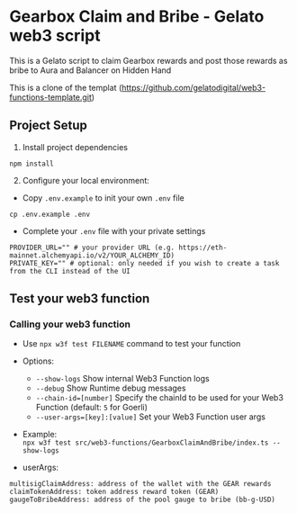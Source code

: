 # Gearbox Claim and Bribe - Gelato web3 script <!-- omit in toc -->

This is a Gelato script to claim Gearbox rewards and post those rewards as bribe to Aura and Balancer on Hidden Hand

This is a clone of the templat (https://github.com/gelatodigital/web3-functions-template.git)

## Project Setup

1. Install project dependencies

```
npm install
```

2. Configure your local environment:

- Copy `.env.example` to init your own `.env` file

```
cp .env.example .env
```

- Complete your `.env` file with your private settings

```
PROVIDER_URL="" # your provider URL (e.g. https://eth-mainnet.alchemyapi.io/v2/YOUR_ALCHEMY_ID)
PRIVATE_KEY="" # optional: only needed if you wish to create a task from the CLI instead of the UI
```

## Test your web3 function

### Calling your web3 function

- Use `npx w3f test FILENAME` command to test your function

- Options:
  - `--show-logs` Show internal Web3 Function logs
  - `--debug` Show Runtime debug messages
  - `--chain-id=[number]` Specify the chainId to be used for your Web3 Function (default: `5` for Goerli)
  - `--user-args=[key]:[value]` Set your Web3 Function user args

- Example:<br/> `npx w3f test src/web3-functions/GearboxClaimAndBribe/index.ts --show-logs`

- userArgs:

```
multisigClaimAddress: address of the wallet with the GEAR rewards
claimTokenAddress: token address reward token (GEAR)
gaugeToBribeAddress: address of the pool gauge to bribe (bb-g-USD)
```
